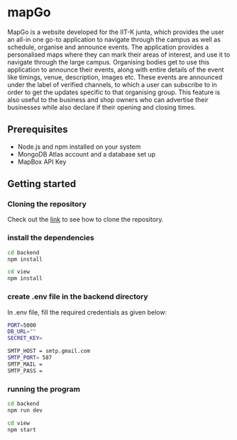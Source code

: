 # mapGo
MapGo is a website developed for the IIT-K junta, which provides the user an all-in one go-to application to navigate through the campus as well as schedule, organise 
and announce events.
The application provides a personalised maps where they can mark their areas of 
interest, and use it to navigate through the large campus.
Organising bodies get to use this application to announce their events, along with 
entire details of the event like timings, venue, description, images etc.
These events are announced under the label of verified channels, to which a user 
can subscribe to in order to get the updates specific to that organising group.
This feature is also useful to the business and shop owners who can advertise their 
businesses while also declare if their opening and closing times.

## Prerequisites
* Node.js and npm installed on your system
* MongoDB Atlas account and a database set up
* MapBox API Key

## Getting started
### Cloning the repository
Check out the [link](https://support.atlassian.com/bitbucket-cloud/docs/clone-a-git-repository/) to see how to clone the repository.

### install the dependencies
```bash
cd backend
npm install
```
```bash
cd view
npm install
```
### create .env file in the backend directory
<!-- Following the .env.example file, fill in the required credentials. -->

In .env file, fill the required credentials as given below:
```bash 
PORT=5000
DB_URL=""
SECRET_KEY=

SMTP_HOST = smtp.gmail.com
SMTP_PORT= 587
SMTP_MAIL = 
SMTP_PASS = 
```

### running the program
```bash
cd backend
npm run dev
```
```bash
cd view
npm start
```
